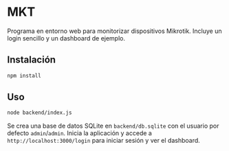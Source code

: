 # MKT

Programa en entorno web para monitorizar dispositivos Mikrotik. Incluye un login sencillo y un dashboard de ejemplo.

## Instalación

```bash
npm install
```

## Uso

```bash
node backend/index.js
```

Se crea una base de datos SQLite en `backend/db.sqlite` con el usuario por defecto `admin`/`admin`. Inicia la aplicación y accede a `http://localhost:3000/login` para iniciar sesión y ver el dashboard.
